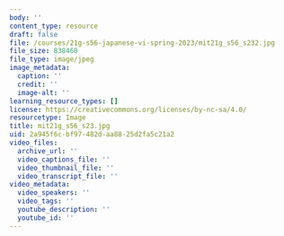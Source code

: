 ```yaml
---
body: ''
content_type: resource
draft: false
file: /courses/21g-s56-japanese-vi-spring-2023/mit21g_s56_s232.jpg
file_size: 838468
file_type: image/jpeg
image_metadata:
  caption: ''
  credit: ''
  image-alt: ''
learning_resource_types: []
license: https://creativecommons.org/licenses/by-nc-sa/4.0/
resourcetype: Image
title: mit21g_s56_s23.jpg
uid: 2a945f6c-bf97-482d-aa88-25d2fa5c21a2
video_files:
  archive_url: ''
  video_captions_file: ''
  video_thumbnail_file: ''
  video_transcript_file: ''
video_metadata:
  video_speakers: ''
  video_tags: ''
  youtube_description: ''
  youtube_id: ''
---
```


